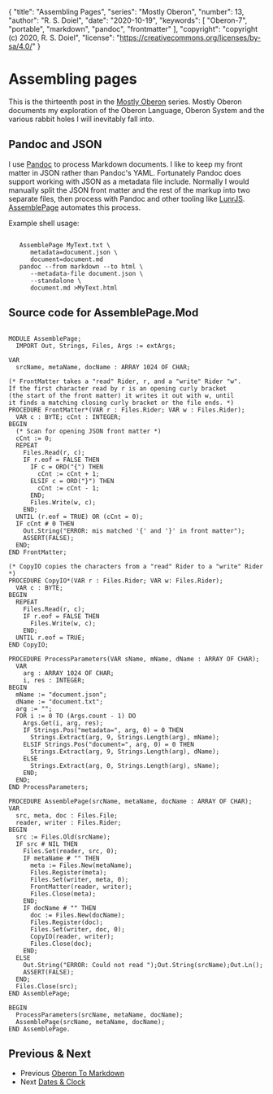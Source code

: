 {
	"title": "Assembling Pages",
	"series": "Mostly Oberon",
	"number": 13,
	"author": "R. S. Doiel",
	"date": "2020-10-19",
	"keywords": [ "Oberon-7", "portable", "markdown", "pandoc", "frontmatter" ],
	"copyright": "copyright (c) 2020, R. S. Doiel",
	"license": "https://creativecommons.org/licenses/by-sa/4.0/"
}

Assembling pages
================

This is the thirteenth post in the [Mostly Oberon](https://rsdoiel.github.io/blog/2020/04/11/Mostly-Oberon.html) series. Mostly Oberon documents my exploration of the Oberon Language, Oberon System and the various rabbit holes I will inevitably fall into.

Pandoc and JSON
---------------

I use [Pandoc](https://pandoc.org) to process Markdown documents. I like to keep my
front matter in JSON rather than Pandoc's YAML. Fortunately Pandoc
does support working with JSON as a metadata file include. Normally I would
manually split the JSON front matter and the rest of the markup into two
separate files, then process with Pandoc and other tooling like
[LunrJS](https://lunrjs.com). [AssemblePage](AssemblePage.Mod) automates this
process.

Example shell usage:

~~~

   AssemblePage MyText.txt \
      metadata=document.json \
      document=document.md
   pandoc --from markdown --to html \
      --metadata-file document.json \
      --standalone \
      document.md >MyText.html

~~~

Source code for **AssemblePage.Mod**
------------------------------------

~~~

MODULE AssemblePage;
  IMPORT Out, Strings, Files, Args := extArgs;

VAR
  srcName, metaName, docName : ARRAY 1024 OF CHAR;

(* FrontMatter takes a "read" Rider, r, and a "write" Rider "w".
If the first character read by r is an opening curly bracket
(the start of the front matter) it writes it out with w, until
it finds a matching closing curly bracket or the file ends. *)
PROCEDURE FrontMatter*(VAR r : Files.Rider; VAR w : Files.Rider);
  VAR c : BYTE; cCnt : INTEGER;
BEGIN
  (* Scan for opening JSON front matter *)
  cCnt := 0;
  REPEAT
    Files.Read(r, c);
    IF r.eof = FALSE THEN
      IF c = ORD("{") THEN
        cCnt := cCnt + 1;
      ELSIF c = ORD("}") THEN
        cCnt := cCnt - 1;
      END;
      Files.Write(w, c);
    END;
  UNTIL (r.eof = TRUE) OR (cCnt = 0);
  IF cCnt # 0 THEN
    Out.String("ERROR: mis matched '{' and '}' in front matter");
    ASSERT(FALSE);
  END;
END FrontMatter;

(* CopyIO copies the characters from a "read" Rider to a "write" Rider *)
PROCEDURE CopyIO*(VAR r : Files.Rider; VAR w: Files.Rider);
  VAR c : BYTE;
BEGIN
  REPEAT
    Files.Read(r, c);
    IF r.eof = FALSE THEN
      Files.Write(w, c);
    END;
  UNTIL r.eof = TRUE;
END CopyIO;

PROCEDURE ProcessParameters(VAR sName, mName, dName : ARRAY OF CHAR);
  VAR
    arg : ARRAY 1024 OF CHAR;
    i, res : INTEGER;
BEGIN
  mName := "document.json";
  dName := "document.txt";
  arg := "";
  FOR i := 0 TO (Args.count - 1) DO
    Args.Get(i, arg, res);
    IF Strings.Pos("metadata=", arg, 0) = 0 THEN
      Strings.Extract(arg, 9, Strings.Length(arg), mName);
    ELSIF Strings.Pos("document=", arg, 0) = 0 THEN
      Strings.Extract(arg, 9, Strings.Length(arg), dName);
    ELSE
      Strings.Extract(arg, 0, Strings.Length(arg), sName);
    END;
  END;
END ProcessParameters;

PROCEDURE AssemblePage(srcName, metaName, docName : ARRAY OF CHAR);
VAR
  src, meta, doc : Files.File;
  reader, writer : Files.Rider;
BEGIN
  src := Files.Old(srcName);
  IF src # NIL THEN
    Files.Set(reader, src, 0);
    IF metaName # "" THEN
      meta := Files.New(metaName);
      Files.Register(meta);
      Files.Set(writer, meta, 0);
      FrontMatter(reader, writer);
      Files.Close(meta);
    END;
    IF docName # "" THEN
      doc := Files.New(docName);
      Files.Register(doc);
      Files.Set(writer, doc, 0);
      CopyIO(reader, writer);
      Files.Close(doc);
    END;
  ELSE
    Out.String("ERROR: Could not read ");Out.String(srcName);Out.Ln();
    ASSERT(FALSE);
  END;
  Files.Close(src);
END AssemblePage;

BEGIN
  ProcessParameters(srcName, metaName, docName);
  AssemblePage(srcName, metaName, docName);
END AssemblePage.

~~~

Previous & Next
---------------

+ Previous [Oberon To Markdown](../../10/03/Oberon-to-markdown.html)
+ Next [Dates & Clock](../../11/27/Dates-and-Clock.html)
